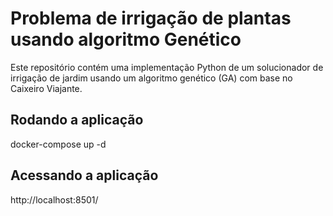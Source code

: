 #  Problema de irrigação de plantas usando algoritmo Genético

Este repositório contém uma implementação Python de um solucionador de irrigação de jardim usando um algoritmo genético (GA) com base no Caixeiro Viajante.

## Rodando a aplicação
docker-compose up -d

## Acessando a aplicação
http://localhost:8501/
